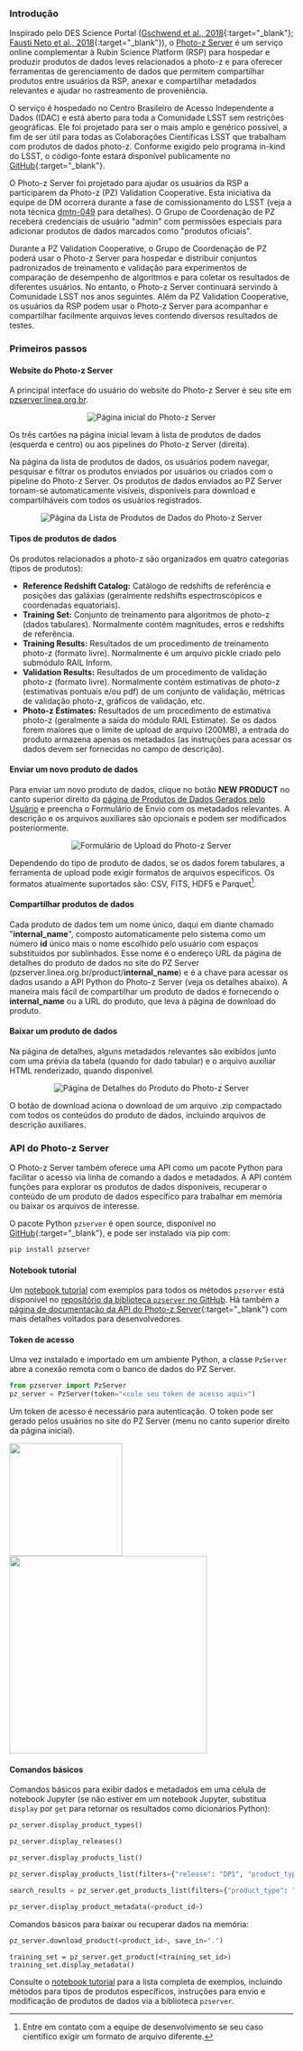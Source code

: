 ### Introdução

Inspirado pelo DES Science Portal ([Gschwend et al., 2018](https://www.sciencedirect.com/science/article/abs/pii/S2213133718300891?via%3Dihub){:target="_blank"}; [Fausti Neto et al., 2018](https://www.sciencedirect.com/science/article/abs/pii/S2213133717300975){:target="_blank"}), o [Photo-z Server](https://pzserver.linea.org.br/) é um serviço online complementar à Rubin Science Platform (RSP) para hospedar e produzir produtos de dados leves relacionados a photo-z e para oferecer ferramentas de gerenciamento de dados que permitem compartilhar produtos entre usuários da RSP, anexar e compartilhar metadados relevantes e ajudar no rastreamento de proveniência.

O serviço é hospedado no Centro Brasileiro de Acesso Independente a Dados (IDAC) e está aberto para toda a Comunidade LSST sem restrições geográficas. Ele foi projetado para ser o mais amplo e genérico possível, a fim de ser útil para todas as Colaborações Científicas LSST que trabalham com produtos de dados photo-z. Conforme exigido pelo programa in-kind do LSST, o código-fonte estará disponível publicamente no [GitHub](https://github.com/linea-it/pzserver_app){:target="_blank"}.

O Photo-z Server foi projetado para ajudar os usuários da RSP a participarem da Photo-z (PZ) Validation Cooperative. Esta iniciativa da equipe de DM ocorrerá durante a fase de comissionamento do LSST (veja a nota técnica [dmtn-049](https://dmtn-049.lsst.io/) para detalhes). O Grupo de Coordenação de PZ receberá credenciais de usuário "admin" com permissões especiais para adicionar produtos de dados marcados como "produtos oficiais".

Durante a PZ Validation Cooperative, o Grupo de Coordenação de PZ poderá usar o Photo-z Server para hospedar e distribuir conjuntos padronizados de treinamento e validação para experimentos de comparação de desempenho de algoritmos e para coletar os resultados de diferentes usuários. No entanto, o Photo-z Server continuará servindo à Comunidade LSST nos anos seguintes. Além da PZ Validation Cooperative, os usuários da RSP podem usar o Photo-z Server para acompanhar e compartilhar facilmente arquivos leves contendo diversos resultados de testes.

### Primeiros passos

#### Website do Photo-z Server

A principal interface do usuário do website do Photo-z Server é seu site em [pzserver.linea.org.br](https://pzserver.linea.org.br/). 

<p align="center">
  <img src="../../images/pz-server-landing-page.png" alt="Página inicial do Photo-z Server">
</p>

Os três cartões na página inicial levam à lista de produtos de dados (esquerda e centro) ou aos pipelines do Photo-z Server (direita).

Na página da lista de produtos de dados, os usuários podem navegar, pesquisar e filtrar os produtos enviados por usuários ou criados com o pipeline do Photo-z Server. Os produtos de dados enviados ao PZ Server tornam-se automaticamente visíveis, disponíveis para download e compartilháveis com todos os usuários registrados.    

<p align="center">
  <img src="../../images/pz-server-user-data-products.png" alt="Página da Lista de Produtos de Dados do Photo-z Server">
</p>

#### Tipos de produtos de dados

Os produtos relacionados a photo-z são organizados em quatro categorias (tipos de produtos):

* **Reference Redshift Catalog:**  Catálogo de redshifts de referência e posições das galáxias (geralmente redshifts espectroscópicos e coordenadas equatoriais).
* **Training Set:**  Conjunto de treinamento para algoritmos de photo-z (dados tabulares). Normalmente contém magnitudes, erros e redshifts de referência.
* **Training Results:** Resultados de um procedimento de treinamento photo-z (formato livre). Normalmente é um arquivo pickle criado pelo submódulo RAIL Inform.
* **Validation Results:** Resultados de um procedimento de validação photo-z (formato livre). Normalmente contém estimativas de photo-z (estimativas pontuais e/ou pdf) de um conjunto de validação, métricas de validação photo-z, gráficos de validação, etc.
* **Photo-z Estimates:** Resultados de um procedimento de estimativa photo-z (geralmente a saída do módulo RAIL Estimate). Se os dados forem maiores que o limite de upload de arquivo (200MB), a entrada do produto armazena apenas os metadados (as instruções para acessar os dados devem ser fornecidas no campo de descrição).

#### Enviar um novo produto de dados

Para enviar um novo produto de dados, clique no botão **NEW PRODUCT** no canto superior direito da [página de Produtos de Dados Gerados pelo Usuário](https://pzserver.linea.org.br/user_products) e preencha o Formulário de Envio com os metadados relevantes. A descrição e os arquivos auxiliares são opcionais e podem ser modificados posteriormente. 

<p align="center">
  <img src="../../images/pz-server-upload-form.png" alt="Formulário de Upload do Photo-z Server">
</p>

Dependendo do tipo de produto de dados, se os dados forem tabulares, a ferramenta de upload pode exigir formatos de arquivos específicos. Os formatos atualmente suportados são: CSV, FITS, HDF5 e Parquet[^dagger]. 

[^dagger]: Entre em contato com a equipe de desenvolvimento se seu caso científico exigir um formato de arquivo diferente.  

#### Compartilhar produtos de dados

Cada produto de dados tem um nome único, daqui em diante chamado "**internal_name**", composto automaticamente pelo sistema como um número **id** único mais o nome escolhido pelo usuário com espaços substituídos por sublinhados. Esse nome é o endereço URL da página de detalhes do produto de dados no site do PZ Server (pzserver.linea.org.br/product/**internal_name**) e é a chave para acessar os dados usando a API Python do Photo-z Server (veja os detalhes abaixo). A maneira mais fácil de compartilhar um produto de dados é fornecendo o **internal_name** ou a URL do produto, que leva à página de download do produto.

#### Baixar um produto de dados

Na página de detalhes, alguns metadados relevantes são exibidos junto com uma prévia da tabela (quando for dado tabular) e o arquivo auxiliar HTML renderizado, quando disponível. 

<p align="center">
  <img src="../../images/pz-server-product-details-page.png" alt="Página de Detalhes do Produto do Photo-z Server">
</p>

O botão de download aciona o download de um arquivo .zip compactado com todos os conteúdos do produto de dados, incluindo arquivos de descrição auxiliares. 

### API do Photo-z Server

O Photo-z Server também oferece uma API como um pacote Python para facilitar o acesso via linha de comando a dados e metadados. A API contém funções para explorar os produtos de dados disponíveis, recuperar o conteúdo de um produto de dados específico para trabalhar em memória ou baixar os arquivos de interesse. 

O pacote Python `pzserver` é open source, disponível no [GitHub](https://github.com/linea-it/pzserver){:target="_blank"}, e pode ser instalado via pip com: 

```bash
pip install pzserver
```

#### Notebook tutorial

Um [notebook tutorial](https://github.com/linea-it/pzserver/blob/main/docs/notebooks/pzserver_tutorial.ipynb) com exemplos para todos os métodos `pzserver` está disponível no [repositório da biblioteca `pzserver` no GitHub](https://github.com/linea-it/pzserver). Há também a [página de documentação da API do Photo-z Server](https://linea-it.github.io/pzserver){:target="_blank"} com mais detalhes voltados para desenvolvedores. 

#### Token de acesso

Uma vez instalado e importado em um ambiente Python, a classe `PzServer` abre a conexão remota com o banco de dados do PZ Server. 

```python
from pzserver import PzServer
pz_server = PzServer(token="<cole seu token de acesso aqui>")  
``` 

Um token de acesso é necessário para autenticação. O token pode ser gerado pelos usuários no site do PZ Server (menu no canto superior direito da página inicial).    

<img src="../../images/pz-server-token-menu.png" width=200pt align="top"/> <img src="../../images/pz-server-generate-token.png" width=350pt />

#### Comandos básicos  

Comandos básicos para exibir dados e metadados em uma célula de notebook Jupyter (se não estiver em um notebook Jupyter, substitua `display` por `get` para retornar os resultados como dicionários Python):  

```python
pz_server.display_product_types()
```

```python
pz_server.display_releases()
```

```python
pz_server.display_products_list() 
```

```python
pz_server.display_products_list(filters={"release": "DP1", "product_type": "Training Set"})
```

```python
search_results = pz_server.get_products_list(filters={"product_type": "training results"}) 
```

```python 
pz_server.display_product_metadata(<product_id>)
```

Comandos básicos para baixar ou recuperar dados na memória: 

```python 
pz_server.download_product(<product_id>, save_in=".")
```

```
training_set = pz_server.get_product(<training_set_id>)
training_set.display_metadata()
```

Consulte o [notebook tutorial](https://github.com/linea-it/pzserver/blob/main/docs/notebooks/pzserver_tutorial.ipynb) para a lista completa de exemplos, incluindo métodos para tipos de produtos específicos, instruções para envio e modificação de produtos de dados via a biblioteca `pzserver`.